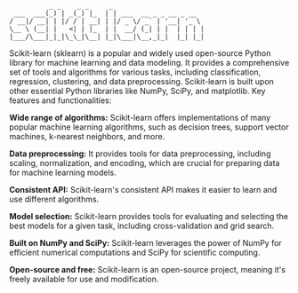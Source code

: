 ```
          _ _    _ _     _                       
 ___  ___(_) | _(_) |_  | | ___  __ _ _ __ _ __  
/ __|/ __| | |/ / | __| | |/ _ \/ _` | '__| '_ \ 
\__ \ (__| |   <| | |_  | |  __/ (_| | |  | | | |
|___/\___|_|_|\_\_|\__| |_|\___|\__,_|_|  |_| |_|
```
Scikit-learn (sklearn) is a popular and widely used open-source Python library for machine learning and data modeling. It provides a comprehensive set of tools and algorithms for various tasks, including classification, regression, clustering, and data preprocessing. Scikit-learn is built upon other essential Python libraries like NumPy, SciPy, and matplotlib. 
Key features and functionalities:

**Wide range of algorithms:**  Scikit-learn offers implementations of many popular machine learning algorithms, such as decision trees, support vector machines, k-nearest neighbors, and more. 

**Data preprocessing:** It provides tools for data preprocessing, including scaling, normalization, and encoding, which are crucial for preparing data for machine learning models. 

**Consistent API:** Scikit-learn's consistent API makes it easier to learn and use different algorithms. 

**Model selection:** Scikit-learn provides tools for evaluating and selecting the best models for a given task, including cross-validation and grid search. 

**Built on NumPy and SciPy:** Scikit-learn leverages the power of NumPy for efficient numerical computations and SciPy for scientific computing. 

**Open-source and free:** Scikit-learn is an open-source project, meaning it's freely available for use and modification. 
